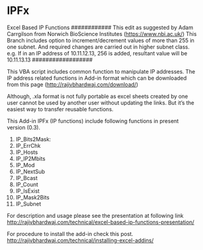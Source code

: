 # IPFx
Excel Based IP Functions
############
This edit as suggested by Adam Carrgilson from Norwich BioScience Institutes (https://www.nbi.ac.uk/)
This Branch includes option to increment/decrement values  of more than 255 in one subnet. And required changes are carried out in higher subnet class.
e.g. If in an IP address of 10.11.12.13, 256 is added, resultant value will be 10.11.13.13
##################


This VBA script includes common function to manipulate IP addresses. The IP address related functions in Add-in format which can be downloaded from this page (http://rajivbhardwaj.com/download/)

Although, .xla format is not fully portable as excel sheets created by one user cannot be used by another user without updating the links. But it’s the easiest way to transfer reusable functions.

This Add-in IPFx (IP functions) include following functions in present version (0.3).

1. IP_Bits2Mask: 
2. IP_ErrChk
3. IP_Hosts
4. IP_IP2Mbits
5. IP_Mod
6. IP_NextSub
7. IP_Bcast
8. IP_Count
9. IP_IsExist
10. IP_Mask2Bits
11. IP_Subnet

For description and usage please see the presentation at following link
http://rajivbhardwaj.com/technical/excel-based-ip-functions-presentation/

For procedure to install the add-in check this post.
http://rajivbhardwaj.com/technical/installing-excel-addins/
